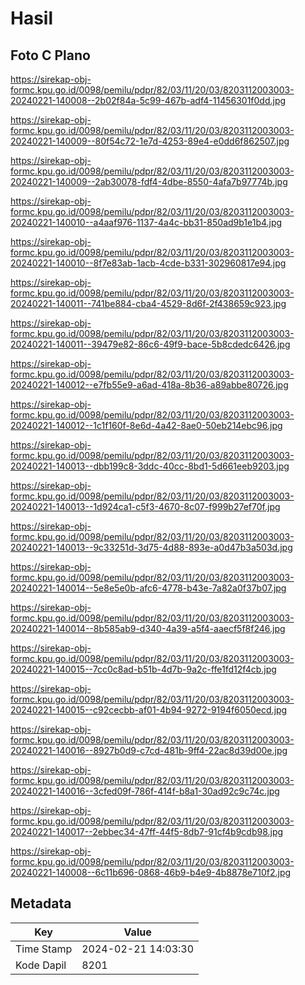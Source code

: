 # Hasil

## Foto C Plano

https://sirekap-obj-formc.kpu.go.id/0098/pemilu/pdpr/82/03/11/20/03/8203112003003-20240221-140008--2b02f84a-5c99-467b-adf4-11456301f0dd.jpg

https://sirekap-obj-formc.kpu.go.id/0098/pemilu/pdpr/82/03/11/20/03/8203112003003-20240221-140009--80f54c72-1e7d-4253-89e4-e0dd6f862507.jpg

https://sirekap-obj-formc.kpu.go.id/0098/pemilu/pdpr/82/03/11/20/03/8203112003003-20240221-140009--2ab30078-fdf4-4dbe-8550-4afa7b97774b.jpg

https://sirekap-obj-formc.kpu.go.id/0098/pemilu/pdpr/82/03/11/20/03/8203112003003-20240221-140010--a4aaf976-1137-4a4c-bb31-850ad9b1e1b4.jpg

https://sirekap-obj-formc.kpu.go.id/0098/pemilu/pdpr/82/03/11/20/03/8203112003003-20240221-140010--8f7e83ab-1acb-4cde-b331-302960817e94.jpg

https://sirekap-obj-formc.kpu.go.id/0098/pemilu/pdpr/82/03/11/20/03/8203112003003-20240221-140011--741be884-cba4-4529-8d6f-2f438659c923.jpg

https://sirekap-obj-formc.kpu.go.id/0098/pemilu/pdpr/82/03/11/20/03/8203112003003-20240221-140011--39479e82-86c6-49f9-bace-5b8cdedc6426.jpg

https://sirekap-obj-formc.kpu.go.id/0098/pemilu/pdpr/82/03/11/20/03/8203112003003-20240221-140012--e7fb55e9-a6ad-418a-8b36-a89abbe80726.jpg

https://sirekap-obj-formc.kpu.go.id/0098/pemilu/pdpr/82/03/11/20/03/8203112003003-20240221-140012--1c1f160f-8e6d-4a42-8ae0-50eb214ebc96.jpg

https://sirekap-obj-formc.kpu.go.id/0098/pemilu/pdpr/82/03/11/20/03/8203112003003-20240221-140013--dbb199c8-3ddc-40cc-8bd1-5d661eeb9203.jpg

https://sirekap-obj-formc.kpu.go.id/0098/pemilu/pdpr/82/03/11/20/03/8203112003003-20240221-140013--1d924ca1-c5f3-4670-8c07-f999b27ef70f.jpg

https://sirekap-obj-formc.kpu.go.id/0098/pemilu/pdpr/82/03/11/20/03/8203112003003-20240221-140013--9c33251d-3d75-4d88-893e-a0d47b3a503d.jpg

https://sirekap-obj-formc.kpu.go.id/0098/pemilu/pdpr/82/03/11/20/03/8203112003003-20240221-140014--5e8e5e0b-afc6-4778-b43e-7a82a0f37b07.jpg

https://sirekap-obj-formc.kpu.go.id/0098/pemilu/pdpr/82/03/11/20/03/8203112003003-20240221-140014--8b585ab9-d340-4a39-a5f4-aaecf5f8f246.jpg

https://sirekap-obj-formc.kpu.go.id/0098/pemilu/pdpr/82/03/11/20/03/8203112003003-20240221-140015--7cc0c8ad-b51b-4d7b-9a2c-ffe1fd12f4cb.jpg

https://sirekap-obj-formc.kpu.go.id/0098/pemilu/pdpr/82/03/11/20/03/8203112003003-20240221-140015--c92cecbb-af01-4b94-9272-9194f6050ecd.jpg

https://sirekap-obj-formc.kpu.go.id/0098/pemilu/pdpr/82/03/11/20/03/8203112003003-20240221-140016--8927b0d9-c7cd-481b-9ff4-22ac8d39d00e.jpg

https://sirekap-obj-formc.kpu.go.id/0098/pemilu/pdpr/82/03/11/20/03/8203112003003-20240221-140016--3cfed09f-786f-414f-b8a1-30ad92c9c74c.jpg

https://sirekap-obj-formc.kpu.go.id/0098/pemilu/pdpr/82/03/11/20/03/8203112003003-20240221-140017--2ebbec34-47ff-44f5-8db7-91cf4b9cdb98.jpg

https://sirekap-obj-formc.kpu.go.id/0098/pemilu/pdpr/82/03/11/20/03/8203112003003-20240221-140008--6c11b696-0868-46b9-b4e9-4b8878e710f2.jpg


## Metadata

| Key        | Value               |
| ---------- | ------------------- |
| Time Stamp | 2024-02-21 14:03:30 |
| Kode Dapil | 8201                |




